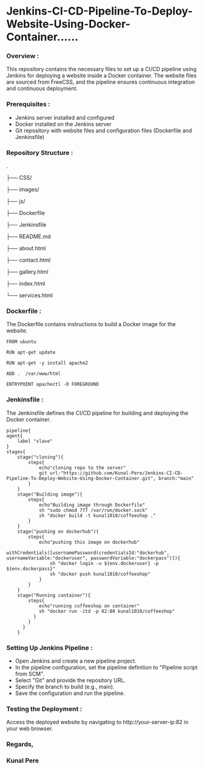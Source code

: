 # Jenkins-CI-CD-Pipeline-To-Deploy-Website-Using-Docker-Container......

### Overview :

This repository contains the necessary files to set up a CI/CD pipeline using Jenkins for deploying a website inside a Docker container. The website files are sourced from FreeCSS, and the pipeline ensures continuous integration and continuous deployment.

### Prerequisites :

* Jenkins server installed and configured
* Docker installed on the Jenkins server
* Git repository with website files and configuration files (Dockerfile and Jenkinsfile)

### Repository Structure :

  .
  
  ├── CSS/
  
  ├── images/
  
  ├── js/
  
  ├── Dockerfile
  
  ├── Jenkinsfile
  
  ├── README.md
  
  ├── about.html
  
  ├── contact.html
  
  ├── gallery.html
  
  ├── index.html
  
  └── services.html

### Dockerfile :

The Dockerfile contains instructions to build a Docker image for the website.

    FROM ubuntu

    RUN apt-get update

    RUN apt-get -y install apache2

    ADD .  /var/www/html

    ENTRYPOINT apachectl -D FOREGROUND


### Jenkinsfile :

The Jenkinsfile defines the CI/CD pipeline for building and deploying the Docker container.


    pipeline{
    agent{
        label "slave"
    }
    stages{
        stage("cloning"){
            steps{
                echo"cloning repo to the server"
                git url:"https://github.com/Kunal-Pere/Jenkins-CI-CD-Pipeline-To-Deploy-Website-Using-Docker-Container.git", branch:"main"
            }
        }
        stage("Building image"){
            steps{
                echo"Building image through Dockerfile"
                sh "sudo chmod 777 /var/run/docker.sock"
                sh "docker build -t kunal1010/coffeeshop ."
            }
        }
        stage("pushing on dockerhub"){
            steps{
                echo"pushing this image on dockerhub"
                withCredentials([usernamePassword(credentialsId:"dockerhub", usernameVariable:"dockeruser", passwordVariable:"dockerpass")]){
                    sh "docker login -u ${env.dockeruser} -p ${env.dockerpass}"
                    sh "docker push kunal1010/coffeeshop"
                }
            }
        }
        stage("Running container"){
            steps{
                echo"running coffeeshop on container"
                sh "docker run -itd -p 82:80 kunal1010/coffeeshop"
              }
            }
          }
        } 


### Setting Up Jenkins Pipeline :

  * Open Jenkins and create a new pipeline project.
  * In the pipeline configuration, set the pipeline definition to "Pipeline script from SCM".
  * Select "Git" and provide the repository URL.
  * Specify the branch to build (e.g., main).
  * Save the configuration and run the pipeline.

### Testing the Deployment :

Access the deployed website by navigating to http://your-server-ip:82 in your web browser.


### Regards,

### Kunal Pere
